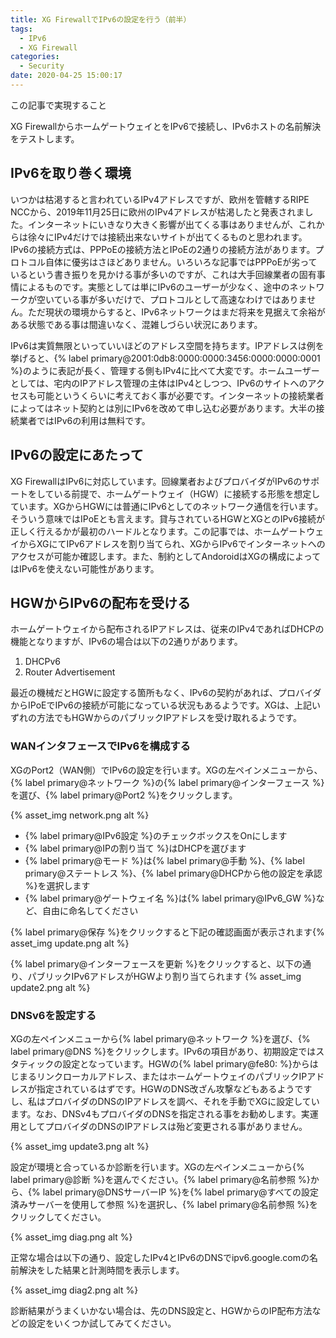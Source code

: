 ```yaml
---
title: XG FirewallでIPv6の設定を行う（前半）
tags:
  - IPv6
  - XG Firewall
categories:
  - Security
date: 2020-04-25 15:00:17
---
```

<p class="onepoint">この記事で実現すること</p>
XG FirewallからホームゲートウェイとをIPv6で接続し、IPv6ホストの名前解決をテストします。

<!-- more -->

## IPv6を取り巻く環境

いつかは枯渇すると言われているIPv4アドレスですが、欧州を管轄するRIPE NCCから、2019年11月25日に欧州のIPv4アドレスが枯渇したと発表されました。インターネットにいきなり大きく影響が出てくる事はありませんが、これからは徐々にIPv4だけでは接続出来ないサイトが出てくるものと思われます。IPv6の接続方式は、PPPoEの接続方法とIPoEの2通りの接続方法があります。プロトコル自体に優劣はさほどありません。いろいろな記事ではPPPoEが劣っているという書き振りを見かける事が多いのですが、これは大手回線業者の固有事情によるものです。実態としては単にIPv6のユーザーが少なく、途中のネットワークが空いている事が多いだけで、プロトコルとして高速なわけではありません。ただ現状の環境からすると、IPv6ネットワークはまだ将来を見据えて余裕がある状態である事は間違いなく、混雑しづらい状況にあります。

IPv6は実質無限といっていいほどのアドレス空間を持ちます。IPアドレスは例を挙げると、{% label primary@2001:0db8:0000:0000:3456:0000:0000:0001 %}のように表記が長く、管理する側もIPv4に比べて大変です。ホームユーザーとしては、宅内のIPアドレス管理の主体はIPv4としつつ、IPv6のサイトへのアクセスも可能というくらいに考えておく事が必要です。インターネットの接続業者によってはネット契約とは別にIPv6を改めて申し込む必要があります。大半の接続業者ではIPv6の利用は無料です。

## IPv6の設定にあたって

XG FirewallはIPv6に対応しています。回線業者およびプロバイダがIPv6のサポートをしている前提で、ホームゲートウェイ（HGW）に接続する形態を想定しています。XGからHGWには普通にIPv6としてのネットワーク通信を行います。そういう意味ではIPoEとも言えます。貸与されているHGWとXGとのIPv6接続が正しく行えるかが最初のハードルとなります。この記事では、ホームゲートウェイからXGにてIPv6アドレスを割り当てられ、XGからIPv6でインターネットへのアクセスが可能か確認します。また、制約としてAndoroidはXGの構成によってはIPv6を使えない可能性があります。

## HGWからIPv6の配布を受ける

ホームゲートウェイから配布されるIPアドレスは、従来のIPv4であればDHCPの機能となりますが、IPv6の場合は以下の2通りがあります。

1. DHCPv6
2. Router Advertisement

最近の機械だとHGWに設定する箇所もなく、IPv6の契約があれば、プロバイダからIPoEでIPv6の接続が可能になっている状況もあるようです。XGは、上記いずれの方法でもHGWからのパブリックIPアドレスを受け取れるようです。

### WANインタフェースでIPv6を構成する

XGのPort2（WAN側）でIPv6の設定を行います。XGの左ペインメニューから、{% label primary@ネットワーク %}の{% label primary@インターフェース %}を選び、{% label primary@Port2 %}をクリックします。

{% asset_img network.png alt %}

- {% label primary@IPv6設定 %}のチェックボックスをOnにします
- {% label primary@IPの割り当て %}はDHCPを選びます
- {% label primary@モード %}は{% label primary@手動 %}、{% label primary@ステートレス %}、{% label primary@DHCPから他の設定を承認 %}を選択します
- {% label primary@ゲートウェイ名 %}は{% label primary@IPv6_GW %}など、自由に命名してください

{% label primary@保存 %}をクリックすると下記の確認画面が表示されます{% asset_img update.png alt %}

{% label primary@インターフェースを更新 %}をクリックすると、以下の通り、パブリックIPv6アドレスがHGWより割り当てられます
 {% asset_img update2.png alt %}

### DNSv6を設定する

XGの左ペインメニューから{% label primary@ネットワーク %}を選び、{% label primary@DNS %}をクリックします。IPv6の項目があり、初期設定ではスタティックの設定となっています。HGWの{% label primary@fe80: %}からはじまるリンクローカルアドレス、またはホームゲートウェイのパブリックIPアドレスが指定されているはずです。HGWのDNS改ざん攻撃などもあるようですし、私はプロバイダのDNSのIPアドレスを調べ、それを手動でXGに設定しています。なお、DNSv4もプロバイダのDNSを指定される事をお勧めします。実運用としてプロバイダのDNSのIPアドレスは殆ど変更される事がありません。

{% asset_img update3.png alt %}

設定が環境と合っているか診断を行います。XGの左ペインメニューから{% label primary@診断 %}を選んでください。{% label primary@名前参照 %}から、{% label primary@DNSサーバーIP %}を{% label primary@すべての設定済みサーバーを使用して参照 %}を選択し、{% label primary@名前参照 %}をクリックしてください。

 {% asset_img diag.png alt %}

正常な場合は以下の通り、設定したIPv4とIPv6のDNSでipv6.google.comの名前解決をした結果と計測時間を表示します。

 {% asset_img diag2.png alt %}

診断結果がうまくいかない場合は、先のDNS設定と、HGWからのIP配布方法などの設定をいくつか試してみてください。
